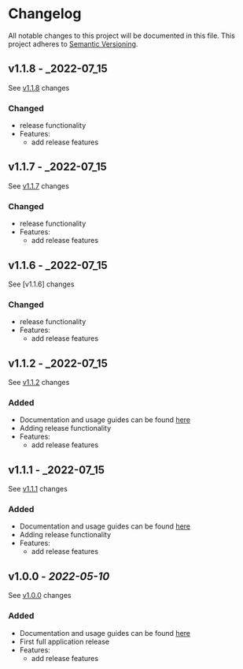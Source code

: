 # Changelog

All notable changes to this project will be documented in this file. This project adheres
to [Semantic Versioning](https://semver.org/spec/v2.0.0.html).


## v1.1.8 - _2022-07_15  
  
See [v1.1.8] changes  
  
### Changed  
- release functionality  
- Features:  
  - add release features  
  
[v1.1.8]: https://github.com/rickyp72/randb-terragrunt-infrastructure/compare/v1.1.7...HEAD

## v1.1.7 - _2022-07_15  
  
See [v1.1.7] changes  
  
### Changed  
- release functionality  
- Features:  
  - add release features  
  
[v1.1.7]: https://github.com/rickyp72/randb-terragrunt-infrastructure/compare/v1.1.6...HEAD

## v1.1.6 - _2022-07_15

See [v1.1.6] changes

### Changed
- release functionality
- Features:
  - add release features

[v1.1.2]: https://github.com/rickyp72/randb-terragrunt-infrastructure/compare/v1.1.5...HEAD


## v1.1.2 - _2022-07_15

See [v1.1.2] changes

### Added
- Documentation and usage guides can be found [here](https://github.com/rickyp72/randb-terragrunt-infrastructure/tree/master/docs)
- Adding release functionality
- Features:
  - add release features

[Unreleased changes]: https://github.com/rickyp72/randb-terragrunt-infrastructure/compare/v1.0.0...HEAD
[v1.1.2]: https://github.com/rickyp72/randb-terragrunt-infrastructure/compare/ff60bf65...v1.0.0


## v1.1.1 - _2022-07_15

See [v1.1.1] changes

### Added
- Documentation and usage guides can be found [here](https://github.com/rickyp72/randb-terragrunt-infrastructure/tree/master/docs)
- Adding release functionality
- Features:
  - add release features

[Unreleased changes]: https://github.com/rickyp72/randb-terragrunt-infrastructure/compare/v1.0.0...HEAD
[v1.1.1]: https://github.com/rickyp72/randb-terragrunt-infrastructure/compare/ff60bf65...v1.0.0



## v1.0.0 - _2022-05-10_

See [v1.0.0] changes

### Added
- Documentation and usage guides can be found [here](https://github.com/rickyp72/randb-terragrunt-infrastructure/tree/master/docs)
- First full application release
- Features:
  - add release features

[Unreleased changes]: https://github.com/rickyp72/randb-terragrunt-infrastructure/compare/v1.0.0...HEAD
[v1.0.0]: https://github.com/rickyp72/randb-terragrunt-infrastructure/compare/ff60bf65...v1.0.0
